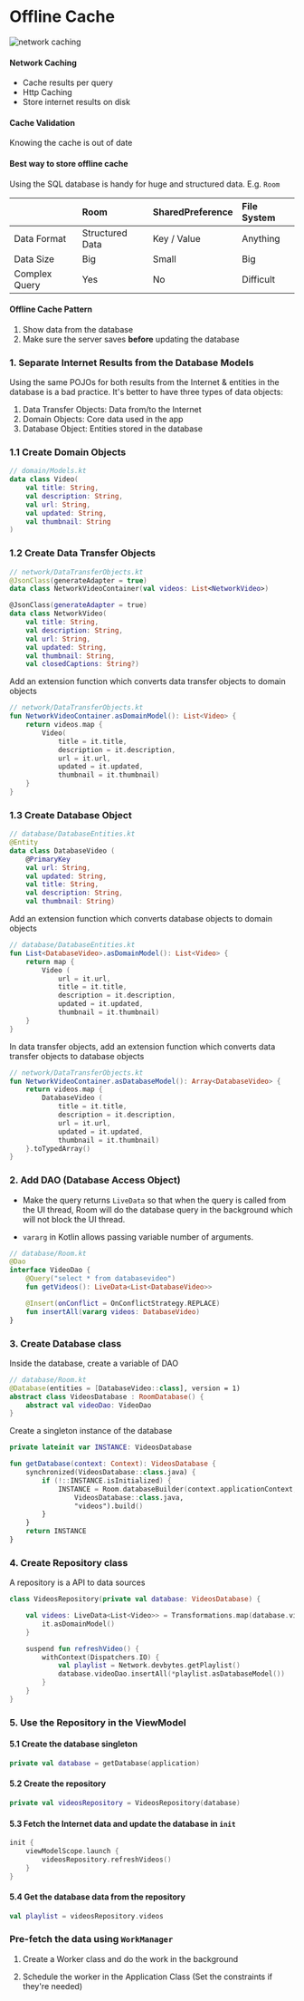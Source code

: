 # Offline Cache

![network caching](images/network_caching.png)

#### Network Caching
- Cache results per query
- Http Caching
- Store internet results on disk

#### Cache Validation
Knowing the cache is out of date 

#### Best way to store offline cache
Using the SQL database is handy for huge and structured data. E.g. ```Room```


|               | Room            | SharedPreference | File System |
|:--------------|:----------------|:-----------------|:------------|
| Data Format   | Structured Data | Key / Value      | Anything    |
| Data Size     | Big             | Small            | Big         |
| Complex Query | Yes             | No               | Difficult   |

#### Offline Cache Pattern
1. Show data from the database
2. Make sure the server saves **before** updating 
the database




### 1. Separate Internet Results from the Database Models

Using the same POJOs for both results from the Internet & entities in the database is a bad practice.
It's better to have three types of data objects:

1. Data Transfer Objects: Data from/to the Internet 
2. Domain Objects: Core data used in the app
3. Database Object: Entities stored in the database


### 1.1 Create Domain Objects
```kotlin
// domain/Models.kt
data class Video(
    val title: String,
    val description: String,
    val url: String,
    val updated: String,
    val thumbnail: String
)
```
### 1.2 Create Data Transfer Objects
```kotlin
// network/DataTransferObjects.kt
@JsonClass(generateAdapter = true)
data class NetworkVideoContainer(val videos: List<NetworkVideo>)

@JsonClass(generateAdapter = true)
data class NetworkVideo(
    val title: String,
    val description: String,
    val url: String,
    val updated: String,
    val thumbnail: String,
    val closedCaptions: String?)
```

Add an extension function which converts data transfer objects to domain objects

```kotlin
// network/DataTransferObjects.kt
fun NetworkVideoContainer.asDomainModel(): List<Video> {
    return videos.map {
        Video(
            title = it.title,
            description = it.description,
            url = it.url,
            updated = it.updated,
            thumbnail = it.thumbnail)
    }
}
```

### 1.3 Create Database Object
```kotlin
// database/DatabaseEntities.kt
@Entity
data class DatabaseVideo (
    @PrimaryKey
    val url: String,
    val updated: String,
    val title: String,
    val description: String,
    val thumbnail: String)
```

Add an extension function which converts database objects to domain objects

```kotlin
// database/DatabaseEntities.kt
fun List<DatabaseVideo>.asDomainModel(): List<Video> {
    return map {
        Video (
            url = it.url,
            title = it.title,
            description = it.description,
            updated = it.updated,
            thumbnail = it.thumbnail)
    }
}
```

In data transfer objects, add an extension function which converts data transfer objects to database objects

```kotlin
// network/DataTransferObjects.kt
fun NetworkVideoContainer.asDatabaseModel(): Array<DatabaseVideo> {
    return videos.map {
        DatabaseVideo (
            title = it.title,
            description = it.description,
            url = it.url,
            updated = it.updated,
            thumbnail = it.thumbnail)
    }.toTypedArray()
}
```

### 2. Add DAO (Database Access Object)

- Make the query returns ```LiveData``` so that when the query is called from the UI thread, Room will do the database query in the background which will not block the UI thread.

- ```vararg``` in Kotlin allows passing variable number of arguments.

```kotlin
// database/Room.kt
@Dao
interface VideoDao {
    @Query("select * from databasevideo")
    fun getVideos(): LiveData<List<DatabaseVideo>>

    @Insert(onConflict = OnConflictStrategy.REPLACE)
    fun insertAll(vararg videos: DatabaseVideo)
}
``` 

### 3. Create Database class

Inside the database, create a variable of DAO

```kotlin
// database/Room.kt
@Database(entities = [DatabaseVideo::class], version = 1)
abstract class VideosDatabase : RoomDatabase() {
    abstract val videoDao: VideoDao
}
```

Create a singleton instance of the database

```kotlin
private lateinit var INSTANCE: VideosDatabase

fun getDatabase(context: Context): VideosDatabase {
    synchronized(VideosDatabase::class.java) {
        if (!::INSTANCE.isInitialized) {
            INSTANCE = Room.databaseBuilder(context.applicationContext,
                VideosDatabase::class.java,
                "videos").build()
        }
    }
    return INSTANCE
}
```

### 4. Create Repository class

A repository is a API to data sources

```kotlin
class VideosRepository(private val database: VideosDatabase) {

    val videos: LiveData<List<Video>> = Transformations.map(database.videoDao.getVideos()) {
        it.asDomainModel()
    }

    suspend fun refreshVideo() {
        withContext(Dispatchers.IO) {
            val playlist = Network.devbytes.getPlaylist()
            database.videoDao.insertAll(*playlist.asDatabaseModel())
        }
    }
}
```

### 5. Use the Repository in the ViewModel

#### 5.1 Create the database singleton
```kotlin
private val database = getDatabase(application)
```

#### 5.2 Create the repository
```kotlin
private val videosRepository = VideosRepository(database)
```

#### 5.3 Fetch the Internet data and update the database in ```init```
```kotlin
init {
    viewModelScope.launch {
        videosRepository.refreshVideos()
    }
}
``` 

#### 5.4 Get the database data from the repository
```kotlin
val playlist = videosRepository.videos
```


### Pre-fetch the data using ```WorkManager```

1. Create a Worker class and do the work in the background

2. Schedule the worker in the Application Class (Set the constraints if they're needed)
